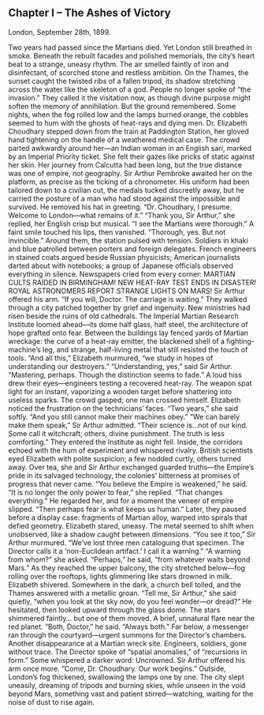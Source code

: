 ## Chapter I – The Ashes of Victory

London, September 28th, 1899.

Two years had passed since the Martians died.
Yet London still breathed in smoke. Beneath the rebuilt facades and polished memorials, the city’s heart beat to a strange, uneasy rhythm. The air smelled faintly of iron and disinfectant, of scorched stone and restless ambition. On the Thames, the sunset caught the twisted ribs of a fallen tripod, its shadow stretching across the water like the skeleton of a god.
People no longer spoke of “the invasion.” They called it the visitation now, as though divine purpose might soften the memory of annihilation. But the ground remembered. Some nights, when the fog rolled low and the lamps burned orange, the cobbles seemed to hum with the ghosts of heat-rays and dying men.
Dr. Elizabeth Choudhary stepped down from the train at Paddington Station, her gloved hand tightening on the handle of a weathered medical case. The crowd parted awkwardly around her—an Indian woman in an English sari, marked by an Imperial Priority ticket. She felt their gazes like pricks of static against her skin. Her journey from Calcutta had been long, but the true distance was one of empire, not geography.
Sir Arthur Pembroke awaited her on the platform, as precise as the ticking of a chronometer. His uniform had been tailored down to a civilian cut, the medals tucked discreetly away, but he carried the posture of a man who had stood against the impossible and survived. He removed his hat in greeting.
“Dr. Choudhary, I presume. Welcome to London—what remains of it.”
“Thank you, Sir Arthur,” she replied, her English crisp but musical. “I see the Martians were thorough.”
A faint smile touched his lips, then vanished. “Thorough, yes. But not invincible.”
Around them, the station pulsed with tension. Soldiers in khaki and blue patrolled between porters and foreign delegates. French engineers in stained coats argued beside Russian physicists; American journalists darted about with notebooks; a group of Japanese officials observed everything in silence. Newspapers cried from every corner:
MARTIAN CULTS RAIDED IN BIRMINGHAM!
NEW HEAT-RAY TEST ENDS IN DISASTER!
ROYAL ASTRONOMERS REPORT STRANGE LIGHTS ON MARS!
Sir Arthur offered his arm. “If you will, Doctor. The carriage is waiting.”
They walked through a city patched together by grief and ingenuity. New ministries had risen beside the ruins of old cathedrals. The Imperial Martian Research Institute loomed ahead—its dome half glass, half steel, the architecture of hope grafted onto fear. Between the buildings lay fenced yards of Martian wreckage: the curve of a heat-ray emitter, the blackened shell of a fighting-machine’s leg, and strange, half-living metal that still resisted the touch of tools.
“And all this,” Elizabeth murmured, “we study in hopes of understanding our destroyers.”
“Understanding, yes,” said Sir Arthur. “Mastering, perhaps. Though the distinction seems to fade.”
A loud hiss drew their eyes—engineers testing a recovered heat-ray. The weapon spat light for an instant, vaporizing a wooden target before shattering into useless sparks. The crowd gasped; one man crossed himself. Elizabeth noticed the frustration on the technicians’ faces.
“Two years,” she said softly. “And you still cannot make their machines obey.”
“We can barely make them speak,” Sir Arthur admitted. “Their science is…not of our kind. Some call it witchcraft; others, divine punishment. The truth is less comforting.”
They entered the Institute as night fell. Inside, the corridors echoed with the hum of experiment and whispered rivalry. British scientists eyed Elizabeth with polite suspicion; a few nodded curtly, others turned away. Over tea, she and Sir Arthur exchanged guarded truths—the Empire’s pride in its salvaged technology, the colonies’ bitterness at promises of progress that never came.
“You believe the Empire is weakened,” he said.
“It is no longer the only power to fear,” she replied. “That changes everything.”
He regarded her, and for a moment the veneer of empire slipped. “Then perhaps fear is what keeps us human.”
Later, they paused before a display case: fragments of Martian alloy, warped into spirals that defied geometry. Elizabeth stared, uneasy. The metal seemed to shift when unobserved, like a shadow caught between dimensions.
“You see it too,” Sir Arthur murmured. “We’ve lost three men cataloguing that specimen. The Director calls it a ‘non-Euclidean artifact.’ I call it a warning.”
“A warning from whom?” she asked.
“Perhaps,” he said, “from whatever waits beyond Mars.”
As they reached the upper balcony, the city stretched below—fog rolling over the rooftops, lights glimmering like stars drowned in milk. Elizabeth shivered. Somewhere in the dark, a church bell tolled, and the Thames answered with a metallic groan.
“Tell me, Sir Arthur,” she said quietly, “when you look at the sky now, do you feel wonder—or dread?”
He hesitated, then looked upward through the glass dome. The stars shimmered faintly… but one of them moved. A brief, unnatural flare near the red planet.
“Both, Doctor,” he said. “Always both.”
Far below, a messenger ran through the courtyard—urgent summons for the Director’s chambers. Another disappearance at a Martian wreck site. Engineers, soldiers, gone without trace. The Director spoke of “spatial anomalies,” of “recursions in form.” Some whispered a darker word: Uncrowned.
Sir Arthur offered his arm once more. “Come, Dr. Choudhary. Our work begins.”
Outside, London’s fog thickened, swallowing the lamps one by one. The city slept uneasily, dreaming of tripods and burning skies, while unseen in the void beyond Mars, something vast and patient stirred—watching, waiting for the noise of dust to rise again.